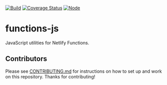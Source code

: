 [![Build](https://github.com/netlify/functions-js/workflows/Build/badge.svg)](https://github.com/netlify/functions-js/actions)
[![Coverage Status](https://codecov.io/gh/netlify/functions-js/branch/master/graph/badge.svg)](https://codecov.io/gh/netlify/functions-js)
[![Node](https://img.shields.io/node/v/@netlify/functions.svg?logo=node.js)](https://www.npmjs.com/package/@netlify/functions)

# functions-js

JavaScript utilities for Netlify Functions.

## Contributors

Please see [CONTRIBUTING.md](./CONTRIBUTING.md) for instructions on how to set up and work on this repository. Thanks
for contributing!
